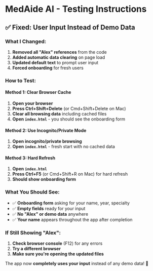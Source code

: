 # MedAide AI - Testing Instructions

## ✅ Fixed: User Input Instead of Demo Data

### What I Changed:
1. **Removed all "Alex" references** from the code
2. **Added automatic data clearing** on page load
3. **Updated default text** to prompt user input
4. **Forced onboarding** for fresh users

### How to Test:

#### Method 1: Clear Browser Cache
1. **Open your browser**
2. **Press Ctrl+Shift+Delete** (or Cmd+Shift+Delete on Mac)
3. **Clear all browsing data** including cached files
4. **Open `index.html`** - you should see the onboarding form

#### Method 2: Use Incognito/Private Mode
1. **Open incognito/private browsing**
2. **Open `index.html`** - fresh start with no cached data

#### Method 3: Hard Refresh
1. **Open `index.html`**
2. **Press Ctrl+F5** (or Cmd+Shift+R on Mac) for hard refresh
3. **Should show onboarding form**

### What You Should See:
- ✅ **Onboarding form** asking for your name, year, specialty
- ✅ **Empty fields** ready for your input
- ✅ **No "Alex" or demo data** anywhere
- ✅ **Your name** appears throughout the app after completion

### If Still Showing "Alex":
1. **Check browser console** (F12) for any errors
2. **Try a different browser**
3. **Make sure you're opening the updated files**

The app now **completely uses your input** instead of any demo data! 🎉
